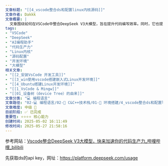 ```yaml
---
文章标题: "[[4_vscode整合ds和配置linux内核源码]]" 
文章作者: Dakkk
文章概要: |
  文章围绕如何在VSCode中整合DeepSeek V3大模型，旨在提升代码编写效率。同时，它也提及了Linux内核源码的配置。内容涉及利用AI工具加速软件开发，并辅导在IDE中进行系统级源码的设置与管理。
tags:
- "VSCode"
- "DeepSeek"
- "AI编程助手"
- "代码生产力"
- "Linux内核"
- "源码配置"
- "开发环境"
- "大模型"
相关文章:
- "[[2_安装VsCode 开发工具]]"
- "[[3_win使用vscode搭建嵌入式Linux开发环境]]"
- "[[4_Ubuntu搭建Linux开发环境]]"
- "[[1_VsCode & Mingw]]"
- "[[01_设备树（device Tree）的由来]]"
文章分类: "💻 编程语言"
文章路径: "02-💻 编程语言/02-🔷 C&C++技术栈/01-🔧 环境搭建/4_vscode整合ds和配置linux内核源码.md"
文章难度: 中级 🌳
目前阶段: ✅ 已完成
重要性: ⭐⭐⭐⭐ 核心能力
创建时间: 2025-05-02 16:11:49
修改时间: 2025-05-27 21:58:16
---
```


参考网站：[Vscode整合DeepSeek V3大模型，快来加速你的代码生产力_哔哩哔哩_bilibili](https://www.bilibili.com/video/BV1pVfGYfEFQ?spm_id_from=333.788.videopod.sections&vd_source=268c1f3b89c763db9597d10733d3c3a3)

先获取ds的api key，网址：https://platform.deepseek.com/usage
